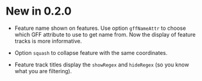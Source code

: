 New in 0.2.0
=============

* Feature name shown on features. Use option `gffNameAttr` to choose which GFF attribute to use to
get name from. Now the display of feature tracks is more informative.

* Option `squash` to collapse feature with the same coordinates.

* Feature track titles display the `showRegex` and `hideRegex` (so you know what you are filtering).